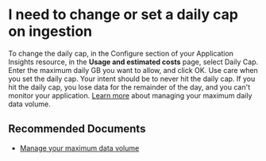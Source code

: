 <properties 
    pageTitle="Setting or changing a daily cap on ingestion"
    description="How to set or change a daily cap on ingestion"
    service="microsoft.insights"
    resource="components"
    authors="jgol"
    ms.author="MS-jgol"
    selfHelpType="generic"
    articleId="appinsights-ingestion-cap"
    productPesIds="15693"
    supportTopicIds="32632982"
    cloudEnvironments="public, Fairfax, moocake, usnat, ussec"
 	ownershipId="AzureMonitoring_ApplicationInsights"
/>
 
<!-- appinsights-set-daily-ingestion-cap -->

# **I need to change or set a daily cap on ingestion**

To change the daily cap, in the Configure section of your Application Insights resource, in the **Usage and estimated costs** page, select Daily Cap. Enter the maximum daily GB you want to allow, and click OK.  Use care when you set the daily cap. Your intent should be to never hit the daily cap. If you hit the daily cap, you lose data for the remainder of the day, and you can't monitor your application. [Learn more](https://docs.microsoft.com/azure/azure-monitor/app/pricing#manage-your-maximum-daily-data-volume) about managing your maximum daily data volume.

## **Recommended Documents**

* [Manage your maximum data volume](https://docs.microsoft.com/azure/azure-monitor/app/pricing#manage-your-maximum-daily-data-volume)